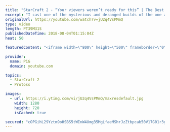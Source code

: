```yaml
---
title: "StarCraft 2 - “Your viewers weren’t ready for this” | The Best Episode yet?- The Florencio Files #18"
excerpt: "I cast one of the mysterious and deranged builds of the one and only Florencio, the dude that invented the proxy nexus recall rush -- Watch live at https://www.twitch.tv/x5_pig"
originalUrl: https://youtube.com/watch?v=jU2q4VsPMmQ
type: video
length: PT39M31S
publishedDateTime: 2018-08-04T01:15:04Z
heat: 50

featuredContent: "<iframe width=\"800\" height=\"500\" frameborder=\"0\" src=\"https://www.youtube.com/embed/jU2q4VsPMmQ\" allow=\"accelerometer; autoplay; encrypted-media; gyroscope; picture-in-picture\" allowfullscreen></iframe>"

provider:
  name: PiG
  domain: youtube.com

topics:
  - StarCraft 2
  - Protoss

images:
  - url: https://i.ytimg.com/vi/jU2q4VsPMmQ/maxresdefault.jpg
    width: 1280
    height: 720
    isCached: true

secured: "cOPGihL29Yztm9oHSBS5tWInW4Umg35MgLfaeMShrJzZtbpcab50V17G01r3gogaCeZ3UZQpQ2rcMuDkHEwpqT2ePrMQmoCMoEeDe0w+5Cy06zP+xonTLlLxT5qFvBTnrVUQXy6dQFzeMSaTNyUV4Enjoo9G36G33XOcGvODAJEIjpSA9A3KGWNfO3D9WG1E82OQRGVWSDg3eIAgeRp6NjfpYrTObUJjTH8L0/S2lxrbfQ/aZJ+pc1zz4dsEUiptgDMOl+8uoH7XsNPCQySiC7lteWLDHetJPoDjh5AtWZhA9VTIfCjFEKLNGecyi7uRPCGkwG8HSwxrWEik6FI1+lPRMovfJr9CQKKgG+u0DX/VhE1kciFm2193bn+9vfJRt/l3Ma07epCHVeuau3LwfpcGiMsb/Ehe72dPBij9JYw=;golse74AaBWJtuQmCjEneg=="
---
```



